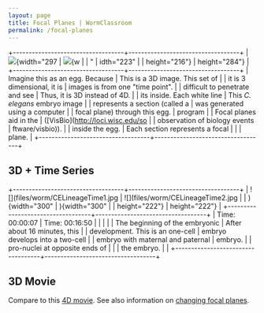 ```yaml
---
layout: page
title: Focal Planes | WormClassroom
permalink: /focal-planes
---
```

+-----------------------------------+-----------------------------------+
| ![](files/worm/3D.jpg){width="297 | ![](files/worm/CELineage3D.jpg){w |
| "                                 | idth="223"                        |
| height="216"}                     | height="284"}                     |
+-----------------------------------+-----------------------------------+
| Imagine this as an egg. Because   | This is a 3D image. This set of   |
| it is 3 dimensional, it is        | images is from one "time point".  |
| difficult to penetrate and see    | Thus, it is 3D instead of 4D.     |
| its inside. Each white line       | This *C. elegans* embryo image    |
| represents a section (called a    | was generated using a computer    |
| focal plane) through this egg.    | program                           |
| Focal planes aid in the           | ([VisBio](http://loci.wisc.edu/so |
| observation of biology events     | ftware/visbio)).                  |
| inside the egg.                   | Each section represents a focal   |
|                                   | plane.                            |
+-----------------------------------+-----------------------------------+

3D + Time Series
----------------

+-----------------------------------+-----------------------------------+
| ![](files/worm/CELineageTime1.jpg | ![](files/worm/CELineageTime2.jpg |
| ){width="300"                     | ){width="300"                     |
| height="222"}                     | height="222"}                     |
+-----------------------------------+-----------------------------------+
| Time: 00:00:07                    | Time: 00:16:50                    |
|                                   |                                   |
| The beginning of the embryonic    | After about 16 minutes, this      |
| development. This is an one-cell  | embryo develops into a two-cell   |
| embryo with maternal and paternal | embryo.                           |
| pro-nuclei at opposite ends of    |                                   |
| the embryo.                       |                                   |
+-----------------------------------+-----------------------------------+

3D Movie
--------

<div data="files/worm/3D.mov" type="div/quicktime" width="304"
height="330">

</div>

Compare to this [4D movie](/making-movies "Making the Movies"). See also
information on [changing focal
planes](/focal-plane-shift "Focal Plane Shift").
